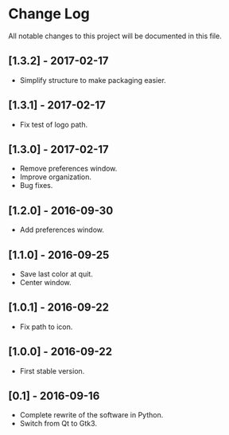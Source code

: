 # Change Log
All notable changes to this project will be documented in this file.

## [1.3.2] - 2017-02-17
  - Simplify structure to make packaging easier.

## [1.3.1] - 2017-02-17
  - Fix test of logo path.

## [1.3.0] - 2017-02-17
  - Remove preferences window.
  - Improve organization.
  - Bug fixes.

## [1.2.0] - 2016-09-30
  - Add preferences window.

## [1.1.0] - 2016-09-25
  - Save last color at quit.
  - Center window.

## [1.0.1] - 2016-09-22
  - Fix path to icon.

## [1.0.0] - 2016-09-22
  - First stable version.

## [0.1] - 2016-09-16
  - Complete rewrite of the software in Python.
  - Switch from Qt to Gtk3.
